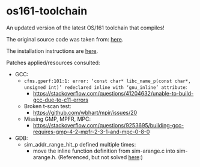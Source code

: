 # os161-toolchain
An updated version of the latest OS/161 toolchain that compiles!

The original source code was taken from: [here](http://os161.eecs.harvard.edu/download/).

The installation instructions are [here](http://os161.eecs.harvard.edu/resources/setup.html).

Patches applied/resources consulted:
- GCC:
  - `cfns.gperf:101:1: error: ‘const char* libc_name_p(const char*, unsigned int)’ redeclared inline with ‘gnu_inline’ attribute`:
    - https://stackoverflow.com/questions/41204632/unable-to-build-gcc-due-to-c11-errors
  - Broken t-scan test:
    - https://github.com/wbhart/mpir/issues/20
  - Missing GMP, MPFR, MPC:
    - https://stackoverflow.com/questions/9253695/building-gcc-requires-gmp-4-2-mpfr-2-3-1-and-mpc-0-8-0
- GDB:
  - sim_addr_range_hit_p defined multiple times:
    - move the inline function definition from sim-arange.c into sim-arange.h. (Referenced, but not solved [here](https://sourceforge.net/p/mspgcc/mailman/mspgcc-users/thread/5620133A.1030001%40serebryakov.spb.ru/):)
